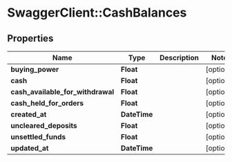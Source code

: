 # SwaggerClient::CashBalances

## Properties
Name | Type | Description | Notes
------------ | ------------- | ------------- | -------------
**buying_power** | **Float** |  | [optional] 
**cash** | **Float** |  | [optional] 
**cash_available_for_withdrawal** | **Float** |  | [optional] 
**cash_held_for_orders** | **Float** |  | [optional] 
**created_at** | **DateTime** |  | [optional] 
**uncleared_deposits** | **Float** |  | [optional] 
**unsettled_funds** | **Float** |  | [optional] 
**updated_at** | **DateTime** |  | [optional] 


